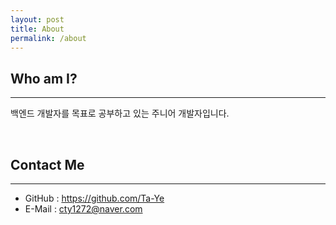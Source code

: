 ```yaml
---
layout: post
title: About
permalink: /about
---
```



## Who am I?

---

백엔드 개발자를 목표로 공부하고 있는 주니어 개발자입니다.

<br>

## Contact Me

---

- GitHub : <a href="https://github.com/Ta-Ye">https://github.com/Ta-Ye</a>
- E-Mail : <a href="mailto:cty1272@naver.com">cty1272@naver.com</a>